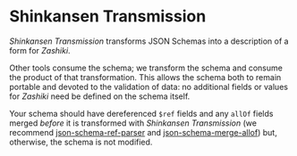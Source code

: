 # Shinkansen Transmission

*Shinkansen Transmission* transforms JSON Schemas into a description of a form for *Zashiki*.

Other tools consume the schema; we transform the schema and consume the product of that transformation. This allows the schema both to remain portable and devoted to the validation of data: no additional fields or values for *Zashiki* need be defined on the schema itself.

Your schema should have dereferenced `$ref` fields and any `allOf` fields merged _before_ it is transformed with *Shinkansen Transmission* (we recommend [json-schema-ref-parser](https://www.npmjs.com/package/json-schema-ref-parser) and [json-schema-merge-allof](https://www.npmjs.com/package/json-schema-merge-allof)) but, otherwise, the schema is not modified.
